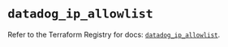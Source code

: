 # `datadog_ip_allowlist`

Refer to the Terraform Registry for docs: [`datadog_ip_allowlist`](https://registry.terraform.io/providers/datadog/datadog/3.54.0/docs/resources/ip_allowlist).

